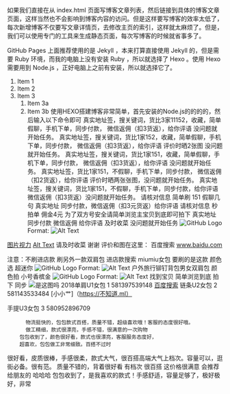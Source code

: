 如果我们直接在从 index.html 页面写博客文章列表，然后链接到具体的博客文章页面，这样当然也不会影响到博客内容的访问。但是这样要写博客的效率太低了，每次新增博客不仅要写文章详情页，去修改主页的索引，这样就太麻烦了。但是，我们可以使用专门的工具来生成静态页面，每次写博客的时候就省事多了。

GitHub Pages 上面推荐使用的是 Jekyll ，本来打算直接使用 Jekyll 的，但是需要 Ruby 环境，而我的电脑上没有安装 Ruby ，所以就选择了 Hexo 。使用 Hexo 需要用到 Node.js ，正好电脑上之前有安装，所以就选择它了。
1. Item 1
1. Item 2
1. Item 3
   1. Item 3a
   1. Item 3b
使用HEXO搭建博客非常简单，首先安装的Node.js的的的的，然后输入以下命令即可 真实地址签，搜关键词，货比3家11152，收藏，简单假聊，手机下单，同步付款， 微信返佣（扣3货返），给你评语 没问题就开始任务。
真实地址签，搜关键词，货比1家152，收藏，简单假聊，手机下单，同步付款， 微信返佣（扣3货返），给你评语 评价时晒2张图 没问题就开始任务。
真实地址签，搜关键词，货比1家151，收藏，简单假聊，手机下单，同步付款， 微信返佣（扣3货返），给你评语 没问题就开始任务。
真实地址签，货比1家151，不假聊，手机下单，同步付款， 微信返佣（扣2货返），给你评语 评价时晒两张张图，没问题就开始任务。 
真实地址签，搜关键词，货比1家151，不假聊，手机下单，同步付款，给你评语  微信返佣（扣3货返）没问题就开始任务。 
请核对信息 简单刷 151 假聊几句 真实地址 同步付款，微信返佣（扣3元货返）给你评语
请核对信息 秒拍单 佣金4元 为了双方号安全请简单浏览主宝贝到底即可拍下 真实地址  同步付款 微信返佣 给你评语 及时收菜 没问题就开始任务
![GitHub Logo](/images/logo.png)
Format: ![Alt Text](url)

[图片视力](/https://content4.coedcherry.com/web-young/203692/th270x360_96673_05.jpg)
[Alt Text](https://gss1.baidu.com/6ONXsjip0QIZ8tyhnq/it/u=4095849592,3098229913&fm=173&app=49&f=JPEG?w=218&h=146&s=77125B8DD089A91FB831108B0300E0D0)  请及时收菜 谢谢  评价和图在这里：  百度搜索  www.baidu.com

注意：不刷进店款  刷另外一款双肩包 
进店款搜索 miumiu女包    要刷的是这款  颜色选 超迷你
![GitHub Logo](/images/logo.png)
Format: ![Alt Text](https://content4.coedcherry.com/web-young/203692/th270x360_96673_05.jpg)
户外旅行铆钉背包男女双肩包     颜色拍 小号香槟金
![GitHub Logo](/images/logo.png)
Format: ![Alt Text](https://gss1.baidu.com/6ONXsjip0QIZ8tyhnq/it/u=4095849592,3098229913&fm=173&app=49&f=JPEG?w=218&h=146&s=77125B8DD089A91FB831108B0300E0D0)
找到宝贝 简单浏览到底 拍下 同步 
![是这图吗](https://content7.coedcherry.com/new-sensations/192777/th270x360_001.jpg)
2018单肩U1女包           1   581397539148
[百度搜索](http://www.baidu.com)
链条U2女包               2   581143533484
[小小艹]（https://不知道.ml）

手提U3女包               3   580952896709
        
          物流挺快的，包包款式百搭，质量不错，超级喜欢哦！客服的态度很好哦。
          做工精细，款式很漂亮，手感不错，很满意的一次购物
        包包收到了，颜色很好看，款式也很漂亮，客服服务态度好，
        超喜欢，包包做工非常细致。百搭不过时
很好看，皮质很棒，手感很柔，款式大气，很百搭高端大气上档次。容量可以，逛街必备。很有范。
质量不错的，背着很好看 有档次 很百搭 这价格很满意 会推荐给朋友的 哈哈哈
包包收到了，是我喜欢的款式！手感舒适，容量足够了，极好极好，非常
